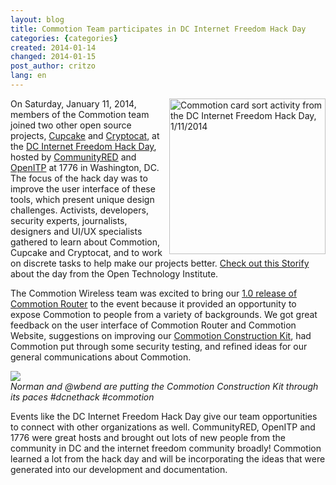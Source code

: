 ```yaml
---
layout: blog
title: Commotion Team participates in DC Internet Freedom Hack Day
categories: {categories}
created: 2014-01-14
changed: 2014-01-15
post_author: critzo
lang: en
---
```

  <p><img alt="Commotion card sort activity from the DC Internet Freedom Hack Day, 1/11/2014" class="media-image attr__typeof__foaf:Image img__fid__746 img__view_mode__media_original attr__format__media_original" src="/files/uihackday-011114.jpeg" style="width: 250px; height: 249px; float: right;" typeof="foaf:Image" /></p>


<p>On Saturday, January 11, 2014, members of the Commotion team joined two other open source projects, <a href="http://cupcakebridge.com/">Cupcake</a> and <a href="https://crypto.cat/">Cryptocat</a>, at the <a href="https://www.openitp.org/blog/dc-hackathon-for-security-privacy-tools-on-jan-11-2014.html">DC Internet Freedom Hack Day</a>, hosted by <a href="http://www.communityred.org/">CommunityRED</a> and <a href="https://openitp.org/">OpenITP</a>&nbsp;at 1776 in Washington, DC. The focus of the hack day was to improve the user interface of these tools, which present unique design challenges. Activists, developers, security experts, journalists, designers and UI/UX specialists gathered to learn about Commotion, Cupcake and Cryptocat, and to work on discrete tasks to help make our projects better. <a href="http://storify.com/OTI/dc-internet-freedom-hackathon">Check out this Storify</a> about the day from the Open Technology Institute.</p>


<p>The Commotion Wireless team was excited to bring our <a href="/blog/commotion-router-v1-release-notes">1.0 release of Commotion Router</a> to the event because it provided an opportunity to expose Commotion to people from a variety of backgrounds. We got great feedback on the user interface of Commotion Router and Commotion Website, suggestions on improving our <a href="/docs/cck/">Commotion Construction Kit</a>, had Commotion put through some security testing, and refined ideas for our general communications about Commotion.</p>


<p><img src="http://i.embed.ly/1/display/resize?key=1e6a1a1efdb011df84894040444cdc60&amp;url=http%3A%2F%2Fdistilleryimage7.s3.amazonaws.com%2F2da5fc7e7af211e3b0391231e80ea787_8.jpg&amp;width=490" /><br />
<em>Norman and @wbend are putting the Commotion Construction Kit through its paces #dcnethack #commotion</em></p>


<p>Events like the DC Internet Freedom Hack Day give our team opportunities to connect with other organizations as well. CommunityRED, OpenITP and 1776 were great hosts and brought out lots of new people from the community in DC and the internet freedom community broadly! Commotion learned a lot from the hack day and will be incorporating the ideas that were generated into our development and documentation.</p>

 
